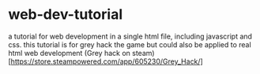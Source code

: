 # web-dev-tutorial
a tutorial for web development in a single html file, including javascript and css. this tutorial is for grey hack the game but could also be applied to real html web development
(Grey hack on steam)[https://store.steampowered.com/app/605230/Grey_Hack/]
